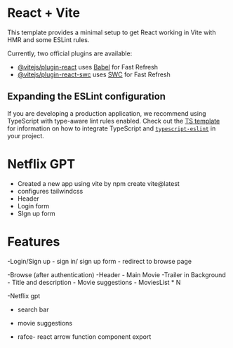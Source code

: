 # React + Vite

This template provides a minimal setup to get React working in Vite with HMR and some ESLint rules.

Currently, two official plugins are available:

- [@vitejs/plugin-react](https://github.com/vitejs/vite-plugin-react/blob/main/packages/plugin-react) uses [Babel](https://babeljs.io/) for Fast Refresh
- [@vitejs/plugin-react-swc](https://github.com/vitejs/vite-plugin-react/blob/main/packages/plugin-react-swc) uses [SWC](https://swc.rs/) for Fast Refresh

## Expanding the ESLint configuration

If you are developing a production application, we recommend using TypeScript with type-aware lint rules enabled. Check out the [TS template](https://github.com/vitejs/vite/tree/main/packages/create-vite/template-react-ts) for information on how to integrate TypeScript and [`typescript-eslint`](https://typescript-eslint.io) in your project.


# Netflix GPT
 - Created a new app using vite by npm create vite@latest
 - configures tailwindcss
 - Header
 - Login form
 - SIgn up form


 # Features
-Login/Sign up
    - sign in/ sign up form
    - redirect to browse page

-Browse (after authentication)
    -Header
    - Main Movie
        -Trailer in Background
        - Title and description
        - Movie suggestions
                - MoviesList * N

-Netflix gpt
   - search bar
   - movie suggestions


- rafce- react arrow function component export 
